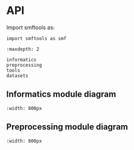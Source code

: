 # API

Import smftools as:

```
import smftools as smf
```

```{toctree}
:maxdepth: 2

informatics
preprocessing
tools
datasets
```

## Informatics module diagram
```{image} ../_static/smftools_informatics_diagram.png
:width: 800px
```

## Preprocessing module diagram
```{image} ../_static/smftools_preprocessing_diagram.png
:width: 800px
```